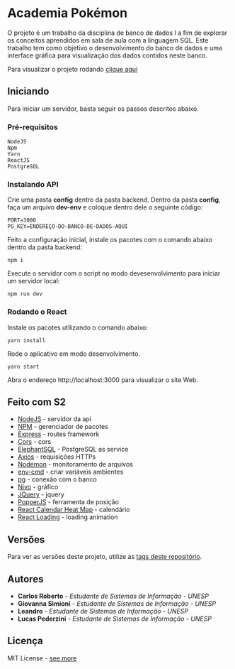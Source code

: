 # Academia Pokémon

O projeto é um trabalho da disciplina de banco de dados I a fim de explorar os conceitos aprendidos em sala de aula com a linguagem SQL. Este trabalho tem como objetivo o desenvolvimento do banco de dados e uma interface gráfica para visualização dos dados contidos neste banco.

Para visualizar o projeto rodando [clique aqui](https://frontend-pokemon.now.sh/)

## Iniciando

Para iniciar um servidor, basta seguir os passos descritos abaixo.

### Pré-requisitos

```
NodeJS
Npm
Yarn
ReactJS
PostgreSQL
```

### Instalando API

Crie uma pasta **config** dentro da pasta backend. 
Dentro da pasta **config**, faça um arquivo **dev-env** e coloque dentro dele o seguinte código:

```
PORT=3000
PG_KEY=ENDEREÇO-DO-BANCO-DE-DADOS-AQUI
```

Feito a configuração inicial, instale os pacotes com o comando abaixo dentro da pasta backend: 

```
npm i
```

Execute o servidor com o script no modo devesenvolvimento para iniciar um servidor local:

```
npm run dev
```


### Rodando o React

Instale os pacotes utilizando o comando abaixo:

```
yarn install
```

Rode o aplicativo em modo desenvolvimento.

```
yarn start
```

Abra o endereço http://localhost:3000 para visualizar o site Web.


## Feito com S2

* [NodeJS](https://nodejs.org/en/docs/) - servidor da api
* [NPM](https://www.npmjs.com/) - gerenciador de pacotes
* [Express](https://expressjs.com/) - routes framework
* [Cors](https://www.npmjs.com/package/cors) - cors
* [ElephantSQL](https://www.elephantsql.com/) - PostgreSQL as service
* [Axios](https://www.npmjs.com/package/axios) - requisições HTTPs
* [Nodemon](https://www.npmjs.com/package/nodemon) - monitoramento de arquivos
* [env-cmd](https://www.npmjs.com/package/env-cmd) - criar variáveis ambientes
* [pg](https://www.npmjs.com/package/pg) - conexão com o banco
* [Nivo](https://nivo.rocks/components) - gráfico
* [JQuery](https://jquery.com/) - jquery
* [PopperJS](https://popper.js.org/) - ferramenta de posição
* [React Calendar Heat Map](https://www.npmjs.com/package/react-calendar-heatmap) - calendário
* [React Loading](https://www.npmjs.com/package/react-loading) - loading animation

## Versões

Para ver as versões deste projeto, utilize as [tags deste repositório](https://github.com/carona-jr/academia-pokemon/releases). 

## Autores

* **Carlos Roberto** - *Estudante de Sistemas de Informação - UNESP* 
* **Giovanna Simioni** - *Estudante de Sistemas de Informação - UNESP* 
* **Leandro** - *Estudante de Sistemas de Informação - UNESP* 
* **Lucas Pederzini** - *Estudante de Sistemas de Informação - UNESP* 

## Licença

MIT License - [see more](https://github.com/carona-jr/academia-pokemon/blob/master/LICENSE)
